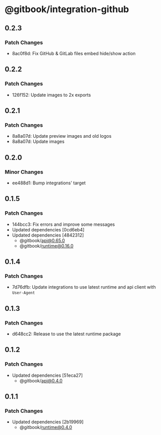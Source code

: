 # @gitbook/integration-github

## 0.2.3

### Patch Changes

- 8ac0f8d: Fix GitHub & GitLab files embed hide/show action

## 0.2.2

### Patch Changes

- 126f152: Update images to 2x exports

## 0.2.1

### Patch Changes

- 8a8a07d: Update preview images and old logos
- 8a8a07d: Update images

## 0.2.0

### Minor Changes

- ee488d1: Bump integrations' target

## 0.1.5

### Patch Changes

- 144bcc3: Fix errors and improve some messages
- Updated dependencies [0cd6eb4]
- Updated dependencies [4842312]
    - @gitbook/api@0.65.0
    - @gitbook/runtime@0.16.0

## 0.1.4

### Patch Changes

- 7d76dfb: Update integrations to use latest runtime and api client with `User-Agent`

## 0.1.3

### Patch Changes

- d648cc2: Release to use the latest runtime package

## 0.1.2

### Patch Changes

- Updated dependencies [51eca27]
    - @gitbook/api@0.4.0

## 0.1.1

### Patch Changes

- Updated dependencies [2b19969]
    - @gitbook/runtime@0.4.0

